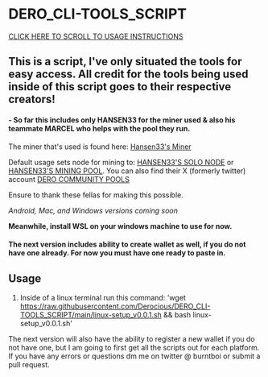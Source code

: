 # DERO_CLI-TOOLS_SCRIPT

[CLICK HERE TO SCROLL TO USAGE INSTRUCTIONS](#usage)

## **This is a script, I've only situated the tools for easy access. All credit for the tools being used inside of this script goes to their respective creators!** 

#### - So far this includes only HANSEN33 for the miner used & also his teammate MARCEL who helps with the pool they run. 
The miner that's used is found here: [Hansen33's Miner](https://github.com/Hansen333/Hansen33-s-DERO-Miner)

Default usage sets node for mining to: [HANSEN33'S SOLO NODE](https://dero-node.mysrv.cloud) or [HANSEN33'S MINING POOL](https://community-pools.mysrv.cloud). You can also find their X (formerly twitter) account [DERO COMMUNITY POOLS](https://twitter.com/DeroCmtyPools)

Ensure to thank these fellas for making this possible.

*Android, Mac, and Windows versions coming soon*

**Meanwhile, install WSL on your windows machine to use for now.**

#### The next version includes ability to create wallet as well, if you do not have one already. For now you must have one ready to paste in.
 
## Usage 

1. Inside of a linux terminal run this command: 'wget https://raw.githubusercontent.com/Derocious/DERO_CLI-TOOLS_SCRIPT/main/linux-setup_v0.0.1.sh && bash linux-setup_v0.0.1.sh'


The next version will also have the ability to register a new wallet if you do not have one, but I am going to first get all the scripts out for each platform.
If you have any errors or questions dm me on twitter @ burntboi or submit a pull request.

